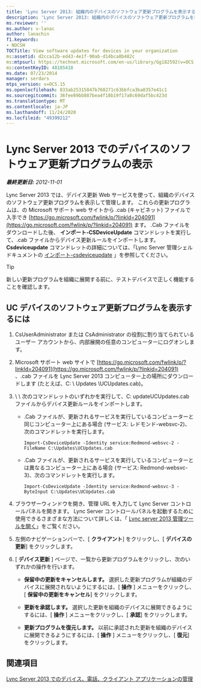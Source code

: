 ```yaml
---
title: 'Lync Server 2013: 組織内のデバイスのソフトウェア更新プログラムを表示する'
description: 'Lync Server 2013: 組織内のデバイスのソフトウェア更新プログラムを表示します。'
ms.reviewer: ''
ms.author: v-lanac
author: lanachin
f1.keywords:
- NOCSH
TOCTitle: View software updates for devices in your organization
ms:assetid: d2cca12b-ed43-4e1f-90ab-d14bca8b482c
ms:mtpsurl: https://technet.microsoft.com/en-us/library/Gg182592(v=OCS.15)
ms:contentKeyID: 48185418
ms.date: 07/23/2014
manager: serdars
mtps_version: v=OCS.15
ms.openlocfilehash: 833ab25315847b760271c63bbfca3ba8357e41c1
ms.sourcegitcommit: 36fee89bb887bea4f18b19f17a8c69daf5bc423d
ms.translationtype: MT
ms.contentlocale: ja-JP
ms.lasthandoff: 11/24/2020
ms.locfileid: "49399212"
---
```

# <a name="view-software-updates-for-devices-in-lync-server-2013"></a>Lync Server 2013 でのデバイスのソフトウェア更新プログラムの表示

<div data-xmlns="http://www.w3.org/1999/xhtml">

<div class="topic" data-xmlns="http://www.w3.org/1999/xhtml" data-msxsl="urn:schemas-microsoft-com:xslt" data-cs="https://msdn.microsoft.com/">

<div data-asp="https://msdn2.microsoft.com/asp">



</div>

<div id="mainSection">

<div id="mainBody">

<span> </span>

_**最終更新日:** 2012-11-01_

Lync Server 2013 では、デバイス更新 Web サービスを使って、組織のデバイスのソフトウェア更新プログラムを表示して管理します。 これらの更新プログラムは、の Microsoft サポート web サイトから .cab (キャビネット) ファイルで入手でき [https://go.microsoft.com/fwlink/p/?linkId=204091](https://go.microsoft.com/fwlink/p/?linkid=204091) ます。 .Cab ファイルをダウンロードした後、 **インポート-CSDeviceUpdate** コマンドレットを実行して、.cab ファイルからデバイス更新ルールをインポートします。 **Csdeviceupdate** コマンドレットの詳細については、「Lync Server 管理シェルドキュメントの [インポート-csdeviceupdate](https://docs.microsoft.com/powershell/module/skype/Import-CsDeviceUpdate) 」を参照してください。

<div>


> [!TIP]  
> 新しい更新プログラムを組織に展開する前に、テストデバイスで正しく機能することを確認します。



</div>

<div>

## <a name="to-view-software-updates-for-uc-devices"></a>UC デバイスのソフトウェア更新プログラムを表示するには

1.  CsUserAdministrator または CsAdministrator の役割に割り当てられているユーザー アカウントから、内部展開の任意のコンピューターにログオンします。

2.  Microsoft サポート web サイトで [https://go.microsoft.com/fwlink/p/?linkId=204091](https://go.microsoft.com/fwlink/p/?linkid=204091) 、.cab ファイルを Lync Server 2013 コンピューター上の場所にダウンロードします (たとえば、C: \\ Updates \\UCUpdates.cab)。

3.  \\ \\ 次のコマンドレットのいずれかを実行して、C: updateUCUpdates.cab ファイルからデバイス更新ルールをインポートします。
    
      - .Cab ファイルが、更新されるサービスを実行しているコンピューターと同じコンピューター上にある場合 (サービス: レドモンド-websvc-2)、次のコマンドレットを実行します。
        
            Import-CsDeviceUpdate -Identity service:Redmond-websvc-2 -FileName C:\Updates\UCUpdates.cab
    
      - .Cab ファイルが、更新されるサービスを実行しているコンピューターとは異なるコンピューター上にある場合 (サービス: Redmond-websvc-3)、次のコマンドレットを実行します。
        
            Import-CsDeviceUpdate -Identity service:Redmond-websvc-3 -ByteInput C:\Updates\UCUpdates.cab

4.  ブラウザーウィンドウを開き、管理 URL を入力して Lync Server コントロールパネルを開きます。 Lync Server コントロールパネルを起動するために使用できるさまざまな方法について詳しくは、「 [Lync server 2013 管理ツールを開く](lync-server-2013-open-lync-server-administrative-tools.md)」をご覧ください。

5.  左側のナビゲーションバーで、[ **クライアント**] をクリックし、[ **デバイスの更新**] をクリックします。

6.  [ **デバイス更新** ] ページで、一覧から更新プログラムをクリックし、次のいずれかの操作を行います。
    
      - **保留中の更新をキャンセルします。** 選択した更新プログラムが組織のデバイスに展開されないようにするには、[ **操作** ] メニューをクリックし、[ **保留中の更新をキャンセル**] をクリックします。
    
      - **更新を承認します。** 選択した更新を組織のデバイスに展開できるようにするには、[ **操作** ] メニューをクリックし、[ **承認**] をクリックします。
    
      - **更新プログラムを復元します。** 以前に承認された更新を組織のデバイスに展開できるようにするには、[ **操作** ] メニューをクリックし、[ **復元**] をクリックします。

</div>

<div>

## <a name="see-also"></a>関連項目


[Lync Server 2013 でのデバイス、電話、クライアント アプリケーションの管理](lync-server-2013-managing-devices-phones-and-client-applications.md)  
  

</div>

</div>

<span> </span>

</div>

</div>

</div>

